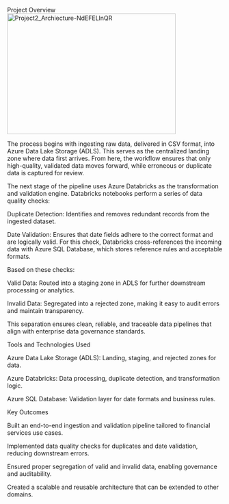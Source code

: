 Project Overview
<img width="394" height="282" alt="Project2_Archiecture-NdEFELlnQR" src="https://github.com/user-attachments/assets/983c07f0-f9e9-4445-b863-0ae8681e8925" />

The process begins with ingesting raw data, delivered in CSV format, into Azure Data Lake Storage (ADLS). This serves as the centralized landing zone where data first arrives. From here, the workflow ensures that only high-quality, validated data moves forward, while erroneous or duplicate data is captured for review.

The next stage of the pipeline uses Azure Databricks as the transformation and validation engine. Databricks notebooks perform a series of data quality checks:

Duplicate Detection: Identifies and removes redundant records from the ingested dataset.

Date Validation: Ensures that date fields adhere to the correct format and are logically valid. For this check, Databricks cross-references the incoming data with Azure SQL Database, which stores reference rules and acceptable formats.

Based on these checks:

Valid Data: Routed into a staging zone in ADLS for further downstream processing or analytics.

Invalid Data: Segregated into a rejected zone, making it easy to audit errors and maintain transparency.

This separation ensures clean, reliable, and traceable data pipelines that align with enterprise data governance standards.

Tools and Technologies Used

Azure Data Lake Storage (ADLS): Landing, staging, and rejected zones for data.

Azure Databricks: Data processing, duplicate detection, and transformation logic.

Azure SQL Database: Validation layer for date formats and business rules.

Key Outcomes

Built an end-to-end ingestion and validation pipeline tailored to financial services use cases.

Implemented data quality checks for duplicates and date validation, reducing downstream errors.

Ensured proper segregation of valid and invalid data, enabling governance and auditability.

Created a scalable and reusable architecture that can be extended to other domains.
